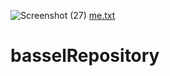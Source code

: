 ![Screenshot (27)](https://user-images.githubusercontent.com/89041939/130676690-bc1a4746-fa17-470e-ac91-7cdf3f1101d4.png)
[me.txt](https://github.com/basselnader/basselRepository/files/7041622/me.txt)
# basselRepository
